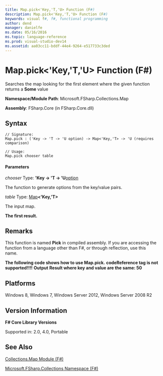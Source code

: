 ```yaml
---
title: Map.pick<'Key,'T,'U> Function (F#)
description: Map.pick<'Key,'T,'U> Function (F#)
keywords: visual f#, f#, functional programming
author: dend
manager: danielfe
ms.date: 05/16/2016
ms.topic: language-reference
ms.prod: visual-studio-dev14
ms.assetid: aa03cc11-bddf-44e4-9264-e517733c3ded 
---
```


# Map.pick<'Key,'T,'U> Function (F#)

Searches the map looking for the first element where the given function returns a **Some** value

**Namespace/Module Path**: Microsoft.FSharp.Collections.Map

**Assembly**: FSharp.Core (in FSharp.Core.dll)


## Syntax

```
// Signature:
Map.pick : ('Key -> 'T -> 'U option) -> Map<'Key,'T> -> 'U (requires comparison)

// Usage:
Map.pick chooser table
```

#### Parameters
*chooser*
Type: **'Key -&gt; 'T -&gt; 'U**[option](http://msdn.microsoft.com/en-us/library/b08add48-34bf-4410-80a1-ef6a8daddc58)


The function to generate options from the key/value pairs.


*table*
Type: [Map](http://msdn.microsoft.com/en-us/library/975316ea-55e3-4987-9994-90897ad45664)**&lt;'Key,'T&gt;**


The input map.



**The first result.**
## Remarks
This function is named **Pick** in compiled assembly. If you are accessing the function from a language other than F#, or through reflection, use this name.

**The following code shows how to use Map.pick.**
<b>codeReference tag is not supported!!!!</b>
**Output**
**Result where key and value are the same: 50**
## Platforms
Windows 8, Windows 7, Windows Server 2012, Windows Server 2008 R2


## Version Information
**F# Core Library Versions**

Supported in: 2.0, 4.0, Portable




## See Also
[Collections.Map Module &#40;F&#35;&#41;](Collections.Map-Module-%5BFSharp%5D.md)

[Microsoft.FSharp.Collections Namespace &#40;F&#35;&#41;](Microsoft.FSharp.Collections-Namespace-%5BFSharp%5D.md)


